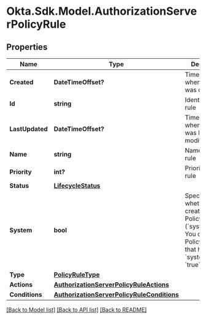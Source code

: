# Okta.Sdk.Model.AuthorizationServerPolicyRule

## Properties

Name | Type | Description | Notes
------------ | ------------- | ------------- | -------------
**Created** | **DateTimeOffset?** | Timestamp when the rule was created | [optional] [readonly] 
**Id** | **string** | Identifier for the rule | [optional] 
**LastUpdated** | **DateTimeOffset?** | Timestamp when the rule was last modified | [optional] [readonly] 
**Name** | **string** | Name of the rule | [optional] 
**Priority** | **int?** | Priority of the rule | [optional] 
**Status** | [**LifecycleStatus**](LifecycleStatus.md) |  | [optional] 
**System** | **bool** | Specifies whether Okta created the Policy Rule (&#x60;system&#x3D;true&#x60;). You can&#39;t delete Policy Rules that have &#x60;system&#x60; set to &#x60;true&#x60;. | [optional] [default to false]
**Type** | [**PolicyRuleType**](PolicyRuleType.md) |  | [optional] 
**Actions** | [**AuthorizationServerPolicyRuleActions**](AuthorizationServerPolicyRuleActions.md) |  | [optional] 
**Conditions** | [**AuthorizationServerPolicyRuleConditions**](AuthorizationServerPolicyRuleConditions.md) |  | [optional] 

[[Back to Model list]](../README.md#documentation-for-models) [[Back to API list]](../README.md#documentation-for-api-endpoints) [[Back to README]](../README.md)

